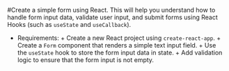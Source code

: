 #Create a simple form using React. This will help you understand how to handle form input data, validate
user input, and submit forms using React Hooks (such as `useState` and `useCallback`).

* Requirements:
        + Create a new React project using `create-react-app`.
        + Create a `Form` component that renders a simple text input field.
        + Use the `useState` hook to store the form input data in state.
        + Add validation logic to ensure that the form input is not empty.
